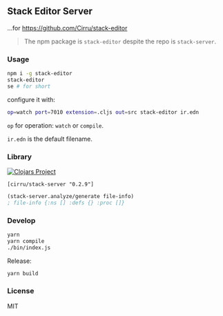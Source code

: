 
Stack Editor Server
----

...for https://github.com/Cirru/stack-editor

> The npm package is `stack-editor` despite the repo is `stack-server`.

### Usage

```bash
npm i -g stack-editor
stack-editor
se # for short
```

configure it with:

```bash
op=watch port=7010 extension=.cljs out=src stack-editor ir.edn
```

`op` for operation: `watch` or `compile`.

`ir.edn` is the default filename.

### Library

[![Clojars Project](https://img.shields.io/clojars/v/cirru/stack-server.svg)](https://clojars.org/cirru/stack-server)

```edn
[cirru/stack-server "0.2.9"]
```

```clojure
(stack-server.analyze/generate file-info)
; file-info {:ns [] :defs {} :proc []}
```

### Develop

```bash
yarn
yarn compile
./bin/index.js
```

Release:

```bash
yarn build
```

### License

MIT
